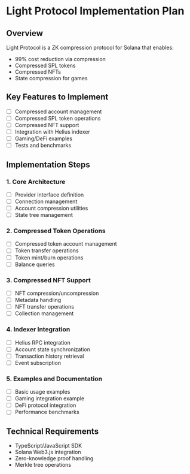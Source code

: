 # Light Protocol Implementation Plan

## Overview
Light Protocol is a ZK compression protocol for Solana that enables:
- 99% cost reduction via compression
- Compressed SPL tokens
- Compressed NFTs
- State compression for games

## Key Features to Implement
- [ ] Compressed account management
- [ ] Compressed SPL token operations
- [ ] Compressed NFT support
- [ ] Integration with Helius indexer
- [ ] Gaming/DeFi examples
- [ ] Tests and benchmarks

## Implementation Steps

### 1. Core Architecture
- [ ] Provider interface definition
- [ ] Connection management
- [ ] Account compression utilities
- [ ] State tree management

### 2. Compressed Token Operations
- [ ] Compressed token account management
- [ ] Token transfer operations
- [ ] Token mint/burn operations
- [ ] Balance queries

### 3. Compressed NFT Support
- [ ] NFT compression/uncompression
- [ ] Metadata handling
- [ ] NFT transfer operations
- [ ] Collection management

### 4. Indexer Integration
- [ ] Helius RPC integration
- [ ] Account state synchronization
- [ ] Transaction history retrieval
- [ ] Event subscription

### 5. Examples and Documentation
- [ ] Basic usage examples
- [ ] Gaming integration example
- [ ] DeFi protocol integration
- [ ] Performance benchmarks

## Technical Requirements
- TypeScript/JavaScript SDK
- Solana Web3.js integration
- Zero-knowledge proof handling
- Merkle tree operations
